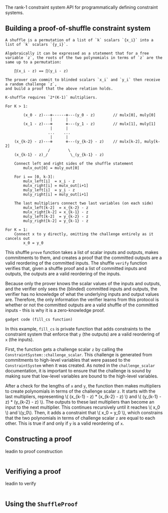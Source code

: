 The rank-1 constraint system API for programmatically defining constraint systems.

## Building a proof-of-shuffle constraint system

```ascii,no_run
A shuffle is a permutation of a list of `k` scalars `{x_i}` into a list of `k` scalars `{y_i}`.

Algebraically it can be expressed as a statement that for a free variable `z`, the roots of the two polynomials in terms of `z` are the same up to a permutation:

    ∏(x_i - z) == ∏(y_i - z)

The prover can commit to blinded scalars `x_i` and `y_i` then receive a random challenge `z`,
and build a proof that the above relation holds.

K-shuffle requires `2*(K-1)` multipliers.

For K > 1:

        (x_0 - z)---⊗------⊗---(y_0 - z)        // mulx[0], muly[0]
                    |      |
        (x_1 - z)---⊗      ⊗---(y_1 - z)        // mulx[1], muly[1]
                    |      |
                   ...    ...
                    |      |
    (x_{k-2} - z)---⊗      ⊗---(y_{k-2} - z)    // mulx[k-2], muly[k-2]
                   /        \
    (x_{k-1} - z)_/          \_(y_{k-1} - z)

	Connect left and right sides of the shuffle statement
	    mulx_out[0] = muly_out[0]

	For i == [0, k-3]:
	    mulx_left[i]  = x_i - z
	    mulx_right[i] = mulx_out[i+1]
	    muly_left[i]  = y_i - z
	    muly_right[i] = muly_out[i+1]

	The last multipliers connect two last variables (on each side)
	    mulx_left[k-2]  = x_{k-2} - z
	    mulx_right[k-2] = x_{k-1} - z
	    muly_left[k-2]  = y_{k-2} - z
	    muly_right[k-2] = y_{k-1} - z

For K = 1:
	Connect x to y directly, omitting the challenge entirely as it cancels out
    	x_0 = y_0
```

This shuffle `prove` function takes a list of scalar inputs and outputs, makes commitments to them, and creates a proof that the committed outputs are a valid reordering of the committed inputs. 
The shuffle `verify` function verifies that, given a shuffle proof and a list of committed inputs and outputs, the outputs are a valid reordering of the inputs.

Because only the prover knows the scalar values of the inputs and outputs, and the verifier only sees the (blinded) committed inputs and outputs, the verifier has no knowledge of what the underlying inputs and output values are. Therefore, the only information the verifier learns from this protocol is whether or not the committed outputs are a valid shuffle of the committed inputs - this is why it is a zero-knowledge proof.


```rust,no_run
gadget code (fill_cs function)
```

In this example, `fill_cs` is private function that adds constraints to the constraint system that enforce that `y` (the outputs) are a valid reordering of `x` (the inputs). 

First, the function gets a challenge scalar `z` by calling the `ConstraintSystem::challenge_scalar`. This challenge is generated from commitments to high-level variables that were passed to the `ConstraintSystem` when it was created. As noted in the `challenge_scalar` documentation, it is important to ensure that the challenge is sound by making sure that low-level variables are bound to the high-level variables. 

After a check for the lengths of `x` and `y`, the function then makes multipliers to create polynomials in terms of the challenge scalar `z`. It starts with the last multipliers, representing \\( (x_{k-1} - z) * (x_{k-2} - z) \\) and \\( (y_{k-1} - z) * (y_{k-2} - z) \\). The outputs to these last multipliers than become an input to the next multiplier. This continues recursively until it reaches \\( x_0 \\) and \\(y_0\\). Then, it adds a constraint that \\( x_0 = y_0 \\), which constrains that the two polynomials in terms of challenge scalar `z` are equal to each other. This is true if and only if `y` is a valid reordering of `x`.


## Constructing a proof

leadin to proof construction

```rust,no_run
```

## Verifiying a proof

leadin to verify

```rust,no_run
```

## Using the `ShuffleProof`

```rust,no_run
```
